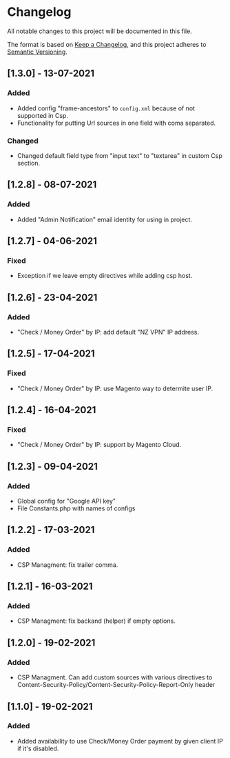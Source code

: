 # Changelog
All notable changes to this project will be documented in this file.

The format is based on [Keep a Changelog](https://keepachangelog.com/en/1.0.0/),
and this project adheres to [Semantic Versioning](https://semver.org/spec/v2.0.0.html).

## [1.3.0] - 13-07-2021
### Added
- Added config "frame-ancestors" to `config.xml` because of not supported in Csp.  
- Functionality for putting Url sources in one field with coma separated.

### Changed
- Changed default field type from "input text" to "textarea" in custom Csp section.
 
## [1.2.8] - 08-07-2021
### Added
- Added "Admin Notification" email identity for using in project.

## [1.2.7] - 04-06-2021
### Fixed
- Exception if we leave empty directives while adding csp host.

## [1.2.6] - 23-04-2021
### Added
- "Check / Money Order" by IP: add default "NZ VPN" IP address.

## [1.2.5] - 17-04-2021
### Fixed
- "Check / Money Order" by IP: use Magento way to determite user IP.

## [1.2.4] - 16-04-2021
### Fixed
- "Check / Money Order" by IP: support by Magento Cloud.

## [1.2.3] - 09-04-2021
### Added
- Global config for "Google API key"
- File Constants.php with names of configs

## [1.2.2] - 17-03-2021
### Added
- CSP Managment: fix trailer comma.

## [1.2.1] - 16-03-2021
### Added
- CSP Managment: fix backand (helper) if empty options.

## [1.2.0] - 19-02-2021
### Added
- CSP Managment. Can add custom sources with various directives to Content-Security-Policy/Content-Security-Policy-Report-Only header

## [1.1.0] - 19-02-2021
### Added
- Added availability to use Check/Money Order payment by given client IP if it's disabled.

